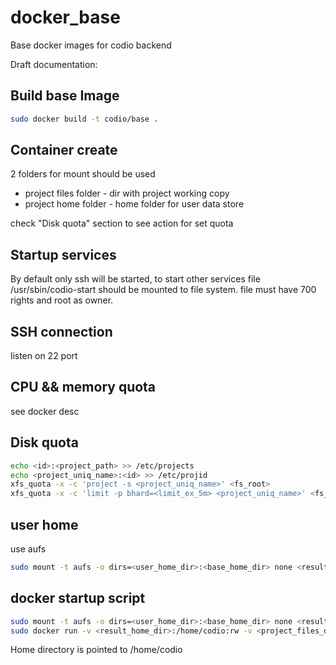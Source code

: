 docker_base
===========

Base docker images for codio backend


Draft documentation:

## Build base Image
``` bash
sudo docker build -t codio/base .
```

## Container create
2 folders for mount should be used

* project files folder - dir with project working copy
* project home folder - home folder for user data store

check "Disk quota" section to see action for set quota

## Startup services
By default only ssh will be started, to start other services file /usr/sbin/codio-start should be mounted to file system. file must have 700 rights and root as owner.


## SSH connection
listen on 22 port

## CPU && memory quota
see docker desc

## Disk quota
``` bash
echo <id>:<project_path> >> /etc/projects
echo <project_uniq_name>:<id> >> /etc/projid
xfs_quota -x -c 'project -s <project_uniq_name>' <fs_root>
xfs_quota -x -c 'limit -p bhard=<limit_ex_5m> <project_uniq_name>' <fs_root>
```

## user home
use aufs
``` bash
sudo mount -t aufs -o dirs=<user_home_dir>:<base_home_dir> none <result_home_dir>
```

## docker startup script

```bash
sudo mount -t aufs -o dirs=<user_home_dir>:<base_home_dir> none <result_home_dir>
sudo docker run -v <result_home_dir>:/home/codio:rw -v <project_files_dir>:/home/codio/workspace:rw -d codio/base:latest /sbin/init
```
Home directory is pointed to /home/codio

